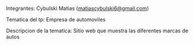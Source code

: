 Integrantes: Cybulski Matias (matiascybulski6@gmail.com)

Tematica del tp: Empresa de automoviles

Descripcion de la tematica: Sitio web que muestra las diferentes marcas de autos
